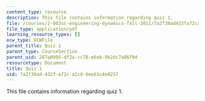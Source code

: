 ```yaml
---
content_type: resource
description: This file contains information regarding quiz 1.
file: /courses/2-003sc-engineering-dynamics-fall-2011/7a2f30ad432fa72ca2c96ee63c4e0257_MIT2_003SCF11_Quiz1.pdf
file_type: application/pdf
learning_resource_types: []
ocw_type: OCWFile
parent_title: Quiz 1
parent_type: CourseSection
parent_uid: 287a0995-df2a-cc70-e6eb-9b2dc7a86f9d
resourcetype: Document
title: Quiz 1
uid: 7a2f30ad-432f-a72c-a2c9-6ee63c4e0257
---
```

This file contains information regarding quiz 1.

